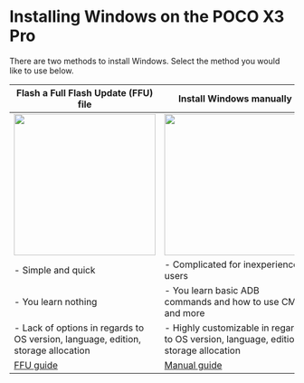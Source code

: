 # Installing Windows on the POCO X3 Pro

There are two methods to install Windows. Select the method you would like to use below.

| **Flash a Full Flash Update (FFU) file**                                                                | **Install Windows manually** |
|---------------------------------------------------------------------------------------------------------|------------------------------------------------------------------------------------------------------------------------|
| <a href="ffu.md"><img src="https://github.com/user-attachments/assets/427d08d7-33bc-4933-bed8-99381e6c75c9" width="250"></a> | <a href="1-partition.md"><img src="https://github.com/user-attachments/assets/04e52d94-9414-4903-a894-e1885e85bd99" width="250"></a> |
| - Simple and quick  | - Complicated for inexperienced users |
| - You learn nothing | - You learn basic ADB commands and how to use CMD and more |
| - Lack of options in regards to OS version, language, edition, storage allocation | - Highly customizable in regards to OS version, language, edition, storage allocation |
| [FFU guide](ffu.md)    | [Manual guide](1-partition.md) |
